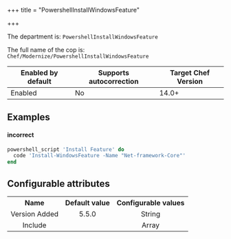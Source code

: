 +++
title = "PowershellInstallWindowsFeature"

+++

<!-- This content is automatically generated. See https://github.com/chef/chef-web-docs/blob/main/generated/README.md -->

The department is: `PowershellInstallWindowsFeature`

The full name of the cop is: `Chef/Modernize/PowershellInstallWindowsFeature`

| Enabled by default | Supports autocorrection | Target Chef Version |
| --- | --- | --- |
| Enabled | No | 14.0+ |

## Examples


#### incorrect

```ruby
powershell_script 'Install Feature' do
  code 'Install-WindowsFeature -Name "Net-framework-Core"'
end
```

## Configurable attributes

<table>
<tbody><tr>
<th>Name</th>
<th>Default value</th>
<th>Configurable values</th>
</tr>
<tr>
<td style="text-align:center">Version Added</td>
<td style="text-align:center">5.5.0</td>
<td style="text-align:center">String</td>
</tr>
<tr><td style="text-align:center">Include</td>
<td style="text-align:center"><ul>
</ul>
</td>
<td style="text-align:center">Array</td>
</tr></tbody></table>
